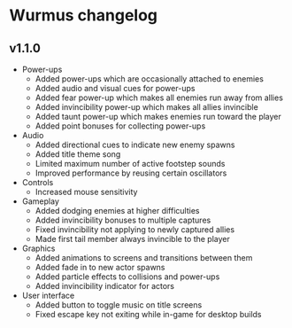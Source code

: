 # Wurmus changelog
## v1.1.0
- Power-ups
  - Added power-ups which are occasionally attached to enemies
  - Added audio and visual cues for power-ups
  - Added fear power-up which makes all enemies run away from allies
  - Added invincibility power-up which makes all allies invincible
  - Added taunt power-up which makes enemies run toward the player
  - Added point bonuses for collecting power-ups
- Audio
  - Added directional cues to indicate new enemy spawns
  - Added title theme song
  - Limited maximum number of active footstep sounds
  - Improved performance by reusing certain oscillators
- Controls
  - Increased mouse sensitivity
- Gameplay
  - Added dodging enemies at higher difficulties
  - Added invincibility bonuses to multiple captures
  - Fixed invincibility not applying to newly captured allies
  - Made first tail member always invincible to the player
- Graphics
  - Added animations to screens and transitions between them
  - Added fade in to new actor spawns
  - Added particle effects to collisions and power-ups
  - Added invincibility indicator for actors
- User interface
  - Added button to toggle music on title screens
  - Fixed escape key not exiting while in-game for desktop builds
